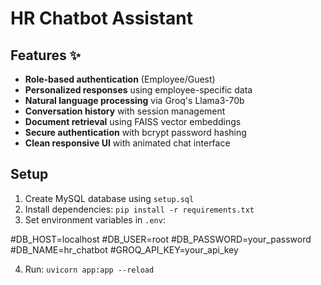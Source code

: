 
# HR Chatbot Assistant


## Features ✨

- **Role-based authentication** (Employee/Guest)
- **Personalized responses** using employee-specific data
- **Natural language processing** via Groq's Llama3-70b
- **Conversation history** with session management
- **Document retrieval** using FAISS vector embeddings
- **Secure authentication** with bcrypt password hashing
- **Clean responsive UI** with animated chat interface

## Setup
1. Create MySQL database using `setup.sql`
2. Install dependencies: `pip install -r requirements.txt`
3. Set environment variables in `.env`:

#DB_HOST=localhost
#DB_USER=root
#DB_PASSWORD=your_password
#DB_NAME=hr_chatbot
#GROQ_API_KEY=your_api_key

4. Run: `uvicorn app:app --reload`


